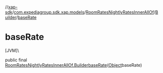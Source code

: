 //[xap-sdk](../../../../index.md)/[com.expediagroup.sdk.xap.models](../../index.md)/[RoomRatesNightlyRatesInnerAllOf](../index.md)/[Builder](index.md)/[baseRate](base-rate.md)

# baseRate

[JVM]\

public final [RoomRatesNightlyRatesInnerAllOf.Builder](index.md)[baseRate](base-rate.md)([Object](https://docs.oracle.com/javase/8/docs/api/java/lang/Object.html)baseRate)
